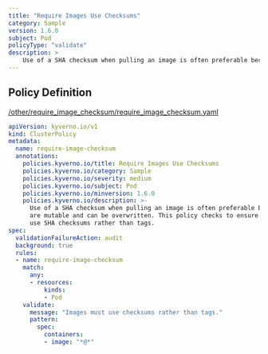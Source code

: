 ```yaml
---
title: "Require Images Use Checksums"
category: Sample
version: 1.6.0
subject: Pod
policyType: "validate"
description: >
    Use of a SHA checksum when pulling an image is often preferable because tags are mutable and can be overwritten. This policy checks to ensure that all images use SHA checksums rather than tags.
---
```


## Policy Definition
<a href="https://github.com/kyverno/policies/raw/main//other/require_image_checksum/require_image_checksum.yaml" target="-blank">/other/require_image_checksum/require_image_checksum.yaml</a>

```yaml
apiVersion: kyverno.io/v1
kind: ClusterPolicy
metadata:
  name: require-image-checksum
  annotations:
    policies.kyverno.io/title: Require Images Use Checksums
    policies.kyverno.io/category: Sample
    policies.kyverno.io/severity: medium
    policies.kyverno.io/subject: Pod
    policies.kyverno.io/minversion: 1.6.0
    policies.kyverno.io/description: >-
      Use of a SHA checksum when pulling an image is often preferable because tags
      are mutable and can be overwritten. This policy checks to ensure that all images
      use SHA checksums rather than tags.
spec:
  validationFailureAction: audit
  background: true
  rules:
  - name: require-image-checksum
    match:
      any:
      - resources:
          kinds:
          - Pod
    validate:
      message: "Images must use checksums rather than tags."
      pattern:
        spec:
          containers:
          - image: "*@*"
```
